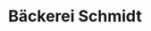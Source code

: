 ---
title: "Bäckerei Schmidt"
url: /preussisch-oldendorf/baeckerei-schmidt-mindener-strasse/
shop: Bäckerei
---